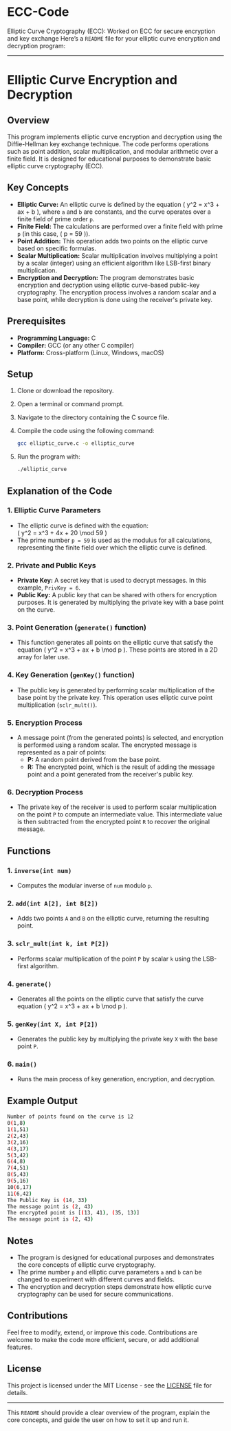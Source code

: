 # ECC-Code
Elliptic Curve Cryptography (ECC): Worked on ECC for secure encryption and key exchange
Here’s a `README` file for your elliptic curve encryption and decryption program:

---

# Elliptic Curve Encryption and Decryption

## Overview

This program implements elliptic curve encryption and decryption using the Diffie-Hellman key exchange technique. The code performs operations such as point addition, scalar multiplication, and modular arithmetic over a finite field. It is designed for educational purposes to demonstrate basic elliptic curve cryptography (ECC).

## Key Concepts

- **Elliptic Curve:** An elliptic curve is defined by the equation \( y^2 = x^3 + ax + b \), where `a` and `b` are constants, and the curve operates over a finite field of prime order `p`.
- **Finite Field:** The calculations are performed over a finite field with prime `p` (in this case, \( p = 59 \)).
- **Point Addition:** This operation adds two points on the elliptic curve based on specific formulas.
- **Scalar Multiplication:** Scalar multiplication involves multiplying a point by a scalar (integer) using an efficient algorithm like LSB-first binary multiplication.
- **Encryption and Decryption:** The program demonstrates basic encryption and decryption using elliptic curve-based public-key cryptography. The encryption process involves a random scalar and a base point, while decryption is done using the receiver's private key.

## Prerequisites

- **Programming Language:** C
- **Compiler:** GCC (or any other C compiler)
- **Platform:** Cross-platform (Linux, Windows, macOS)

## Setup

1. Clone or download the repository.
2. Open a terminal or command prompt.
3. Navigate to the directory containing the C source file.
4. Compile the code using the following command:

   ```bash
   gcc elliptic_curve.c -o elliptic_curve
   ```

5. Run the program with:

   ```bash
   ./elliptic_curve
   ```

## Explanation of the Code

### 1. **Elliptic Curve Parameters**
   - The elliptic curve is defined with the equation:  
     \( y^2 = x^3 + 4x + 20 \mod 59 \)  
   - The prime number `p = 59` is used as the modulus for all calculations, representing the finite field over which the elliptic curve is defined.

### 2. **Private and Public Keys**
   - **Private Key:** A secret key that is used to decrypt messages. In this example, `PrivKey = 6`.
   - **Public Key:** A public key that can be shared with others for encryption purposes. It is generated by multiplying the private key with a base point on the curve.

### 3. **Point Generation (`generate()` function)**
   - This function generates all points on the elliptic curve that satisfy the equation \( y^2 = x^3 + ax + b \mod p \). These points are stored in a 2D array for later use.

### 4. **Key Generation (`genKey()` function)**
   - The public key is generated by performing scalar multiplication of the base point by the private key. This operation uses elliptic curve point multiplication (`sclr_mult()`).

### 5. **Encryption Process**
   - A message point (from the generated points) is selected, and encryption is performed using a random scalar. The encrypted message is represented as a pair of points:
     - **P:** A random point derived from the base point.
     - **R:** The encrypted point, which is the result of adding the message point and a point generated from the receiver's public key.

### 6. **Decryption Process**
   - The private key of the receiver is used to perform scalar multiplication on the point `P` to compute an intermediate value. This intermediate value is then subtracted from the encrypted point `R` to recover the original message.

## Functions

### 1. `inverse(int num)`
   - Computes the modular inverse of `num` modulo `p`.

### 2. `add(int A[2], int B[2])`
   - Adds two points `A` and `B` on the elliptic curve, returning the resulting point.

### 3. `sclr_mult(int k, int P[2])`
   - Performs scalar multiplication of the point `P` by scalar `k` using the LSB-first algorithm.

### 4. `generate()`
   - Generates all the points on the elliptic curve that satisfy the curve equation \( y^2 = x^3 + ax + b \mod p \).

### 5. `genKey(int X, int P[2])`
   - Generates the public key by multiplying the private key `X` with the base point `P`.

### 6. `main()`
   - Runs the main process of key generation, encryption, and decryption.

## Example Output

```bash
Number of points found on the curve is 12
0(1,8)
1(1,51)
2(2,43)
3(2,16)
4(3,17)
5(3,42)
6(4,8)
7(4,51)
8(5,43)
9(5,16)
10(6,17)
11(6,42)
The Public Key is (14, 33)
The message point is (2, 43)
The encrypted point is [(13, 41), (35, 13)]
The message point is (2, 43)
```

## Notes

- The program is designed for educational purposes and demonstrates the core concepts of elliptic curve cryptography.
- The prime number `p` and elliptic curve parameters `a` and `b` can be changed to experiment with different curves and fields.
- The encryption and decryption steps demonstrate how elliptic curve cryptography can be used for secure communications.

## Contributions

Feel free to modify, extend, or improve this code. Contributions are welcome to make the code more efficient, secure, or add additional features.

## License

This project is licensed under the MIT License - see the [LICENSE](LICENSE) file for details.

--- 

This `README` should provide a clear overview of the program, explain the core concepts, and guide the user on how to set it up and run it.
